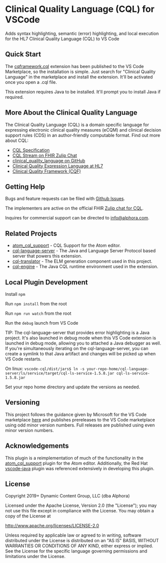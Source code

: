 # Clinical Quality Language (CQL) for VSCode

Adds syntax highlighting, semantic (error) highlighting, and local execution for the HL7 Clinical Quality Language (CQL) to VS Code

## Quick Start

The [cqframework.cql](https://marketplace.visualstudio.com/items?itemName=cqframework.cql) extension has been published to the VS Code Marketplace, so the installation is simple. Just search for "Clinical Quality Language" in the marketplace and install the extension. It'll be activated once you open a .cql file.

This extension requires Java to be installed. It'll prompt you to install Java if required.

## More About the Clinical Quality Language

The Clinical Quality Language (CQL) is a domain specific language for expressing
electronic clinical quality measures (eCQM) and clinical decision support rules
(CDS) in an author-friendly computable format. Find out more about CQL:

- [CQL Specification](http://cql.hl7.org)
- [CQL Stream on FHIR Zulip Chat](https://chat.fhir.org/#narrow/stream/179220-cql)
- [clinical_quality_language on GitHub](https://github.com/cqframework/clinical_quality_language)
- [Clinical Quality Expression Language at HL7](http://www.hl7.org/special/Committees/projman/searchableProjectIndex.cfm?action=view&ProjectNumber=1108)
- [Clinical Quality Framework (CQF)](https://confluence.hl7.org/display/CQIWC/Clinical+Quality+Framework)

## Getting Help

Bugs and feature requests can be filed with [Github Issues](https://github.com/cqframework/vscode-cql/issues).

The implementers are active on the official FHIR [Zulip chat for CQL](https://chat.fhir.org/#narrow/stream/179220-cql).

Inquires for commercial support can be directed to [info@alphora.com](info@alphora.com).

## Related Projects

- [atom_cql_support](https://github.com/cqframework/atom_cql_support) - CQL Support for the Atom editor.
- [cql-language-server](https://github.com/DBCG/cql-language-server) - The Java and Language Server Protocol based server that powers this extension.
- [cql-translator](https://github.com/cqframework/clinical_quality_language/tree/master/Src/java/cql-to-elm) - The ELM generation component used in this project.
- [cql-engine](https://github.com/DBCG/cql_engine) - The Java CQL runtime environment used in the extension.

## Local Plugin Development

Install `npm`

Run `npm install` from the root

Run `npm run watch` from the root

Run the `debug` launch from VS Code

TIP: The cql-language-server that provides error highlighting is a Java project. It's also launched in debug mode when this VS Code extension is launched in debug mode, allowing you to attached a Java debugger as well. If you're simultaneously iterating on the cql-language-server, you can create a symlink to that Java artifact and changes will be picked up when VS Code restarts.

On linux:
`vscode-cql/dist/jars$ ln -s your-repo-home/cql-language-server/ls/service/target/cql-ls-service-1.5.8.jar cql-ls-service-1.5.8.jar`

Set your repo home directory and update the versions as needed.

## Versioning

This project follows the guidance given by Microsoft for the VS Code marketplace [here](https://code.visualstudio.com/updates/v1_63#_publishing-prerelease-extensions) and publishes prereleases to the VS Code marketplace using odd minor version numbers. Full releases are published using even minor version numbers.

## Acknowledgements

This plugin is a reimplementation of much of the functionality in the [atom_cql_support](https://github.com/cqframework/atom_cql_support) plugin for the Atom editor. Additionally, the Red Hat [vscode-java](https://github.com/redhat-developer/vscode-java) plugin was referenced extensively in developing this plugin.

## License

Copyright 2019+ Dynamic Content Group, LLC (dba Alphora)

Licensed under the Apache License, Version 2.0 (the "License"); you may not use this file except in compliance with the License. You may obtain a copy of the License at

<http://www.apache.org/licenses/LICENSE-2.0>

Unless required by applicable law or agreed to in writing, software distributed under the License is distributed on an "AS IS" BASIS, WITHOUT WARRANTIES OR CONDITIONS OF ANY KIND, either express or implied. See the License for the specific language governing permissions and limitations under the License.

